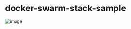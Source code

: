 # docker-swarm-stack-sample
![image](https://github.com/arianariamehr/docker-swarm-stack-sample/assets/130653489/93c52077-f768-46df-8155-7058d855eeff)
